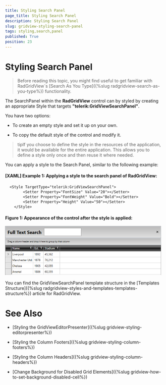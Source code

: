 ```yaml
---
title: Styling Search Panel
page_title: Styling Search Panel
description: Styling Search Panel
slug: gridview-styling-search-panel
tags: styling,search,panel
published: True
position: 23
---
```


# Styling Search Panel

>Before reading this topic, you might find useful to get familiar with RadGridView`s [Search As You Type]({%slug radgridview-search-as-you-type%}) functionality.

The SearchPanel within the __RadGridView__ control can by styled by creating an appropriate Style that targets __"telerik:GridViewSearchPanel"__.
 
You have two options:

* To create an empty style and set it up on your own.

* To copy the default style of the control and modify it.


>tipIf you choose to define the style in the resources of the application, it would be available for the entire application. This allows you to define a style only once and then reuse it where needed.

You can apply a style to the Search Panel, similar to the following example:

#### __[XAML] Example 1: Applying a style to the search panel of RadGridView:__
 
	  <Style TargetType="telerik:GridViewSearchPanel">
            <Setter Property="FontSize" Value="20"></Setter>
            <Setter Property="FontWeight" Value="Bold"></Setter>
            <Setter Property="Height" Value="50"></Setter>
        </Style>

#### __Figure 1: Appearance of the control after the style is applied:__
![gridview-search-panel](images/search-panel-styled.PNG)

You can find the GridViewSearchPanel template structure in the [Templates Structure]({%slug radgridview-styles-and-templates-templates-structure%}) article for RadGridView.

# See Also

 * [Styling the GridViewEditorPresenter]({%slug gridview-styling-editorpresenter%})

 * [Styling the Column Footers]({%slug gridview-styling-column-footers%})

 * [Styling the Column Headers]({%slug gridview-styling-column-headers%})

 * [Change Background for Disabled Grid Elements]({%slug gridview-how-to-set-background-disabled-cell%})
